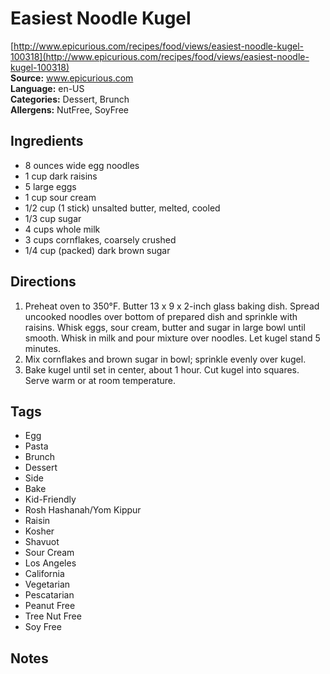 # Easiest Noodle Kugel
[http://www.epicurious.com/recipes/food/views/easiest-noodle-kugel-100318](http://www.epicurious.com/recipes/food/views/easiest-noodle-kugel-100318)  
**Source:** www.epicurious.com  
**Language:** en-US  
**Categories:** Dessert, Brunch  
**Allergens:** NutFree, SoyFree  
## Ingredients
- 8 ounces wide egg noodles
- 1 cup dark raisins
- 5 large eggs
- 1 cup sour cream
- 1/2 cup (1 stick) unsalted butter, melted, cooled
- 1/3 cup sugar
- 4 cups whole milk
- 3 cups cornflakes, coarsely crushed
- 1/4 cup (packed) dark brown sugar
## Directions
1. Preheat oven to 350°F. Butter 13 x 9 x 2-inch glass baking dish. Spread uncooked noodles over bottom of prepared dish and sprinkle with raisins. Whisk eggs, sour cream, butter and sugar in large bowl until smooth. Whisk in milk and pour mixture over noodles. Let kugel stand 5 minutes.
1. Mix cornflakes and brown sugar in bowl; sprinkle evenly over kugel.
1. Bake kugel until set in center, about 1 hour. Cut kugel into squares. Serve warm or at room temperature.
## Tags
- Egg
- Pasta
- Brunch
- Dessert
- Side
- Bake
- Kid-Friendly
- Rosh Hashanah/Yom Kippur
- Raisin
- Kosher
- Shavuot
- Sour Cream
- Los Angeles
- California
- Vegetarian
- Pescatarian
- Peanut Free
- Tree Nut Free
- Soy Free
## Notes
